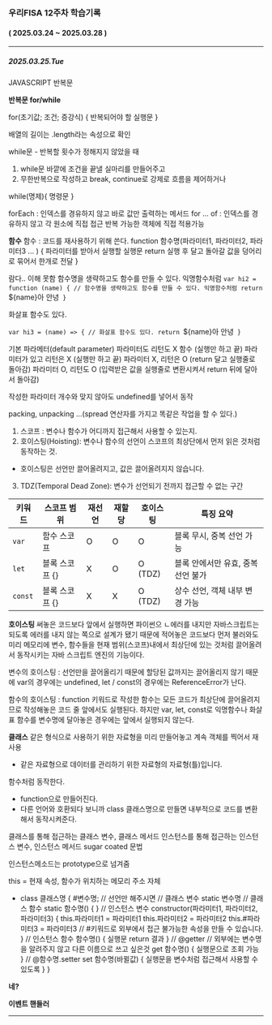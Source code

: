 ### 우리FISA 12주차 학습기록

#### ( 2025.03.24 ~ 2025.03.28 )

---

##### 2025.03.25.Tue

JAVASCRIPT 반복문

**반복문 for/while**

for(초기값; 조건; 증강식) {
반복되어야 할 실행문
}

배열의 길이는 .length라는 속성으로 확인

while문 - 반복할 횟수가 정해지지 않았을 때

1. while문 바깥에 조건을 끝낼 실마리를 만들어주고
2. 무한반복으로 작성하고 break, continue로 강제로 흐름을 제어하거나

while(명제){
명령문
}

forEach : 인덱스를 경유하지 않고 바로 값만 출력하는 메서드
for ... of : 인덱스를 경유하지 않고 각 원소에 직접 접근
반복 가능한 객체에 직접 적용가능

**함수**
함수 : 코드를 재사용하기 위해 쓴다.
function 함수명(파라미터1, 파라미터2, 파라미터3 ... ) {
파라미터를 받아서 실행할 실행문
return 실행 후 달고 돌아갈 값을 덩어리로 묶어서 한개로 전달
}

람다.. 이해 못함
함수명을 생략하고도 함수를 만들 수 있다. 익명함수처럼
`var hi2 = function (name) { // 함수명을 생략하고도 함수를 만들 수 있다. 익명함수처럼
  return `${name}아 안녕`
}`

화살표 함수도 있다.

`var hi3 = (name) => { // 화살표 함수도 있다.
  return `${name}아 안녕`
}`

기본 파라메터(default parameter)
파라미터도 리턴도 X 함수 (실행만 하고 끝)
파라미터가 있고 리턴은 X (실행만 하고 끝)
파라미터 X, 리턴은 O (return 달고 실행줄로 돌아감)
파라미터 O, 리턴도 O (입력받은 값을 실행줄로 변환시켜서 return 뒤에 달아서 돌아감)

작성한 파라미터 개수와 맞지 않아도 undefined를 넣어서 동작

packing, unpacking ...(spread 연산자를 가지고 똑같은 작업을 할 수 있다.)

1. 스코프 : 변수나 함수가 어디까지 접근해서 사용할 수 있는지.
2. 호이스팅(Hoisting): 변수나 함수의 선언이 스코프의 최상단에서 먼저 읽은 것처럼 동작하는 것.

- 호이스팅은 선언만 끌어올려지고, 값은 끌어올려지지 않습니다.

3. TDZ(Temporal Dead Zone): 변수가 선언되기 전까지 접근할 수 없는 구간

| 키워드  | 스코프 범위    | 재선언 | 재할당 | 호이스팅 | 특징 요약                          |
| ------- | -------------- | ------ | ------ | -------- | ---------------------------------- |
| `var`   | 함수 스코프    | O      | O      | O        | 블록 무시, 중복 선언 가능          |
| `let`   | 블록 스코프 {} | X      | O      | O (TDZ)  | 블록 안에서만 유효, 중복 선언 불가 |
| `const` | 블록 스코프 {} | X      | X      | O (TDZ)  | 상수 선언, 객체 내부 변경 가능     |

**호이스팅**
써놓은 코드보다 앞에서 실행하면 파이썬으 ㄴ에러를 내지만 자바스크립트는 되도록 에러를 내지 않는 쪽으로 설계가 됐기 때문에 적어놓은 코드보다 먼저 불러와도 미리 메모리에 변수, 함수들을 현재 범위(스코프)내에서 최상단에 있는 것처럼 끌어올려서 동작시키는 자바 스크립트 엔진의 기능이다.

변수의 호이스팅 : 선언만을 끌어올리기 때문에 할당된 값까지는 끌어올리지 않기 때문에 var의 경우에는 undefined, let / const의 경우에는 ReferenceError가 난다.

함수의 호이스팅 : function 키워드로 작성한 함수는 모든 코드가 최상단에 끌어올려지므로 작성해놓은 코드 줄 앞에서도 실행된다. 하지만 var, let, const로 익명함수나 화살표 함수를 변수명에 달아놓은 경우에는 앞에서 실행되지 않는다.

**클래스**
같은 형식으로 사용하기 위한 자료형을 미리 만들어놓고 계속 객체를 찍어서 재사용

- 같은 자료형으로 데이터를 관리하기 위한 자료형의 자료형(틀)입니다.

함수처럼 동작한다.

- function으로 만들어진다.
- 다른 언어와 호환되다 보니까 class 클래스명으로 만들면 내부적으로 코드를 변환해서 동작시켜준다.

클래스를 통해 접근하는 클래스 변수, 클래스 메서드
인스턴스를 통해 접근하는 인스턴스 변수, 인스턴스 메서드
sugar coated 문법

인스턴스메소드는 prototype으로 넘겨줌

this = 현재 속성, 함수가 위치하는 메모리 주소 자체

- class 클래스명 { #변수명; // 선언만 해주시면
  // 클래스 변수
  static 변수명
  // 클래스 함수
  static 함수명() {
  }
  // 인스턴스 변수
  constructor(파라미터1, 파라미터2, 파라미터3) {
  this.파라미터1 = 파라미터1
  this.파라미터2 = 파라미터2
  this.#파라미터3 = 파라미터3 // #키워드로 외부에서 접근 불가능한 속성을 만들 수 있습니다.
  }
  // 인스턴스 함수
  함수명() {
  실행문
  return 결과
  }
  // @getter
  // 외부에는 변수명을 알려주지 않고 다른 이름으로 쓰고 싶은것
  get 함수명() {
  실행문으로 조회 가능
  }
  // @함수명.setter
  set 함수명(바뀔값) {
  실행문을 변수처럼 접근해서 사용할 수 있도록
  }
  }

**네?**

**이벤트 핸들러**

---
